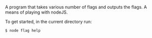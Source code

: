 A program that takes various number of flags and outputs the flags. A means of
playing with nodeJS.

To get started, in the current directory run:

    $ node flag help
